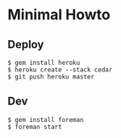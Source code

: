 # Minimal Howto

## Deploy

    $ gem install heroku
    $ heroku create --stack cedar
    $ git push heroku master

## Dev

    $ gem install foreman
    $ foreman start
